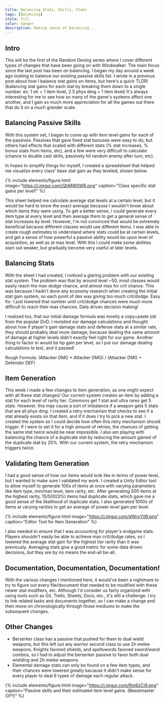 ```yaml
---
title: Balancing Stats, Skills, Items
tags: [Balancing]
style: fill
color: danger
description: Making sense of balancing...
---
```


## Intro
This will be the first of the Random Devlog series where I cover different types of changes that have been going on with Windwalker. The main focus since the last post has been on balancing. I began my day around a week ago looking to balance our existing passive skills list. I wrote in a previous post about how I balance stat gains on items, but here's a quick TLDR! (balancing stat gains for each stat by breaking them down to a single number. ex: 1 str = 1 item level, 2.5 phys dmg = 1 item level) It's always interesting for me to see how so many of the game's systems affect one another, and I gain so much more appreciation for all the games out there that do it on a much grander scale.

## Balancing Passive Skills
With this system set, I began to come up with item level gains for each of the passives. Passives that gave fixed stat bonuses were easy to do, but others had effects that scaled with different stats (% stat increases, % bonus stats from items, etc), and a few were very difficult to calculate (chance to double cast skills, passively hit random enemy after turn, etc).

In hopes to simplify things for myself, I created a spreadsheet that helped me visualize every class' base stat gain as they leveled, shown below.

{% include elements/figure.html image="https://i.imgur.com/QhMW0WR.png" caption="Class specific stat gains per level!" %}

This sheet helped me calculate average stat levels at a certain level, but it would be hard to know the exact average because I wouldn't know about which items they were using. To get a better sense, I could generate every item type at every level and then average them to get a general sense of stat increases by level. However, I'm not convinced that would be extremely beneficial because different classes would use different items. I was able to create rough estimates to understand where stats could be at certain levels, and get a sense of how powerful a passive ability would be upon level of acquisition, as well as at max level. With this I could make some abilities start out weaker, but gradually become very useful at later levels.

## Balancing Stats
With the sheet I had created, I noticed a glaring problem with our existing stat system. The problem was that by around level ~50, most classes would easily reach the max dodge chance, and almost max for crit chance. This was because I hadn't done any economy research when creating the initial stat gain system, so each point of dex was giving too much crit/dodge. Easy fix- I just lowered that number until crit/dodge chances were much more difficult to reach their max chances. Data driven decision making!

I realized too, that our initial damage formula was mostly a copy+paste job from the popular DnD. I revisited our damage calculations and thought about how if player's gain damage stats and defense stats at a similar rate, they should probably deal more damage, because dealing the same amount of damage at higher levels didn't exactly feel right for our game. Another thing to factor in would be hp gain per level, so I put our damage dealing calculations to test, and it passed!

Rough Formula: (Attacker DMG * Attacker DMG) / (Attacker DMG + Defender DEF)

## Item Generation
This week I made a few changes to item generation, as one might expect with all these stat changes! Our current system creates an item by adding a stat for each level of rarity tier. Commons get 1 stat and ultra rares get 5 stats. However, this may cause a sort of imbalance if a weapon gets 5 stats that are all phys dmg. I created a retry mechanism that checks to see if a stat already exists on that item, and if it does I try to pick a new stat. I created the system so I could decide how often this retry mechanism should trigger. If I were to set it for a high amount of retries, the chances of getting the same stat twice would be near impossible. I also am playing with balancing the chance of a duplicate stat by reducing the amount gained of the duplicate stat by 25%. With our current system, the retry mechanism triggers twice. 

## Validating Item Generation
I had a good sense of how our items would look like in terms of power level, but I wanted to make sure I validated my work. I created a Unity Editor tool to allow myself to generate 100s of items at once with varying parameters like item type, min/max level, item rarity, etc. After generating 500 items at the highest rarity, 15/500(3%) items had duplicate stats, which gave me a good sense of the likelihood of duplicate stats. I also generated 1000s of items at varying rarities to get an average of power level gain per level.


{% include elements/figure.html image="https://i.imgur.com/eWnxYiW.png" caption="Editor Tool for Item Generation" %}

I also needed to ensure that I was accounting for player's endgame stats. Players shouldn't easily be able to achieve max crit/dodge rates, so I lowered the average stat gain for the highest tier rarity than it was previously. Averaging stats give a good metric for some data driven decisions, but they are by no means the end-all be-all.

## Documentation, Documentation, Documentation!
With the various changes I mentioned here, it would've been a nightmare to try to figure out every file/document that needed to be modified with these newer stat modifiers, etc. Although I'd consider us fairly organized with using tools such as Git, Trello, Sheets, Docs, etc., it's still a challenge. I try to link related tasks and documents together, so I can make a change and then move on chronologically through those mediums to make the subsequent changes.


## Other Changes
- Berserker class has a passive that pushed for them to dual wield weapons, but this left out any warrior second class to use 2h melee weapons. Knights favored shields, and spellswords favored sword/wand combos, so I had to adjust the berserker passive to favor both dual wielding and 2h melee weapons.
- Elemental damage stats can only be found on a few item types, and their chances were lowered greatly because it didn't make sense for every player to deal 6 types of damage each regular attack.


{% include elements/figure.html image="https://i.imgur.com/Rm6zCi9.png" caption="Passive skills and their estimated item level gains. (Beastmaster OP?)" %}
